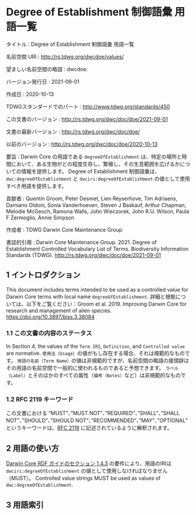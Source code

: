 # Degree of Establishment 制御語彙 用語一覧

タイトル
: Degree of Establishment 制御語彙 用語一覧

名前空間 URI
: <http://rs.tdwg.org/dwcdoe/values/>

望ましい名前空間の略語
: dwcdoe:

バージョン発行日
: 2021-09-01

作成日
: 2020-10-13

TDWGスタンダードでのパート
: <http://www.tdwg.org/standards/450>

この文書のバージョン
: <http://rs.tdwg.org/dwc/doc/doe/2021-09-01>

文書の最新バージョン
: <http://rs.tdwg.org/dwc/doc/doe/>

以前のバージョン
: <http://rs.tdwg.org/dwc/doc/doe/2020-10-13>

要旨
: Darwin Core の用語である `degreeOfEstablishment` は、特定の場所と時間において、ある生物がどの程度生存し、繁殖し、その生息範囲を広げるかについての情報を提供します。 Degree of Establishment 制御語彙は、`dwc:degreeOfEstablishment` と `dwciri:degreeOfEstablishment` の値として使用すべき用語を提供します。

貢献者
: Quentin Groom, Peter Desmet, Lien Reyserhove, Tim Adriaens, Damiano Oldoni, Sonia Vanderhoeven, Steven J Baskauf, Arthur Chapman, Melodie McGeoch, Ramona Walls, John Wieczorek, John R.U. Wilson, Paula F Zermoglio, Annie Simpson

作成者
: TDWG Darwin Core Maintenance Group

書誌的引用
: Darwin Core Maintenance Group. 2021. Degree of Establishment Controlled Vocabulary List of Terms. Biodiversity Information Standards (TDWG). <http://rs.tdwg.org/dwc/doc/doe/2021-09-01>

## 1 イントロダクション

This document includes terms intended to be used as a controlled value for Darwin Core terms with local name `degreeOfEstablishment`. 詳細と根拠については、以下をご覧ください：Groom et al. 2019. Improving Darwin Core for research and management of alien species. <https://doi.org/10.3897/biss.3.38084>

### 1.1 この文書の内容のステータス

In Section 4, the values of the `Term IRI`, `Definition`, and `Controlled value` are normative. `使用法（Usage）`の値がもし存在する場合、それは規範的なものです。  `用語の名前（Term Name）`の値は非規範的ですが、名前空間の略語の接頭辞はその用語の名前空間で一般的に使われるものであると予想できます。  `ラベル（Label）`とそのほかのすべての属性（`備考（Notes）`など）は非規範的なものです。

### 1.2 RFC 2119 キーワード

この文書における “MUST”、”MUST NOT”、”REQUIRED”、”SHALL”、”SHALL NOT”、”SHOULD”、”SHOULD NOT”、”RECOMMENDED”、”MAY”、”OPTIONAL” というキーワードは、[RFC 2119](https://tools.ietf.org/html/rfc2119) に記述されているように解釈されます。

## 2 用語の使い方

[Darwin Core RDF ガイドのセクション 1.4.3](http://rs.tdwg.org/dwc/terms/guides/rdf/#143-use-of-darwin-core-terms-in-rdf-normative) の要件により、用語のIRIは `dwciri:degreeOfEstablishment` の値として使用しなければなりません（MUST）。 Controlled value strings MUST be used as values of `dwc:degreeOfEstablishment`.

## 3 用語索引
